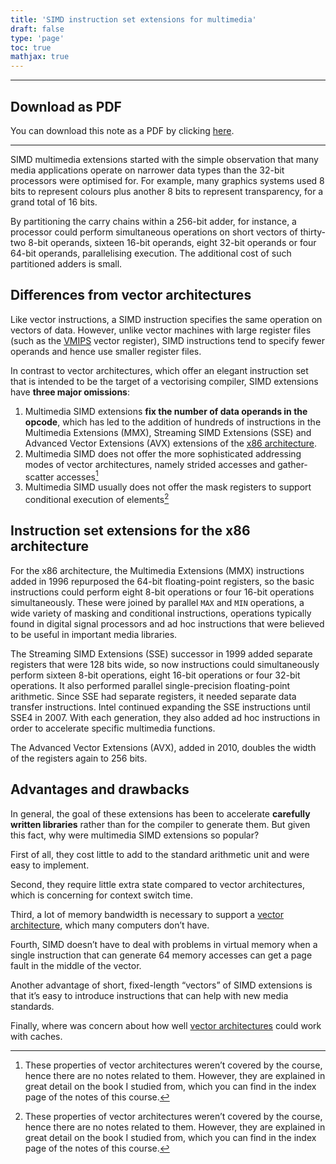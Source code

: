 ```yaml
---
title: 'SIMD instruction set extensions for multimedia'
draft: false
type: 'page'
toc: true
mathjax: true
---
```


---

## Download as PDF

You can download this note as a PDF by clicking [here](simd-ise.pdf).

---

SIMD multimedia extensions started with the simple observation that many media applications operate on narrower data types than the 32-bit processors were optimised for. For example, many graphics systems used 8 bits to represent colours plus another 8 bits to represent transparency, for a grand total of 16 bits.

By partitioning the carry chains within a 256-bit adder, for instance, a processor could perform simultaneous operations on short vectors of thirty-two 8-bit operands, sixteen 16-bit operands, eight 32-bit operands or four 64-bit operands, parallelising execution. The additional cost of such partitioned adders is small.

## Differences from vector architectures

Like vector instructions, a SIMD instruction specifies the same operation on vectors of data. However, unlike vector machines with large register files (such as the [VMIPS](../aca24-vector#the-vmips-architecture) vector register), SIMD instructions tend to specify fewer operands and hence use smaller register files.

In contrast to vector architectures, which offer an elegant instruction set that is intended to be the target of a vectorising compiler, SIMD extensions have **three major omissions**:

1. Multimedia SIMD extensions **fix the number of data operands in the opcode**, which has led to the addition of hundreds of instructions in the Multimedia Extensions (MMX), Streaming SIMD Extensions (SSE) and Advanced Vector Extensions (AVX) extensions of the [x86 architecture](#instruction-set-extensions-for-the-x86-architecture).
2. Multimedia SIMD does not offer the more sophisticated addressing modes of vector architectures, namely strided accesses and gather-scatter accesses[^1]
3. Multimedia SIMD usually does not offer the mask registers to support conditional execution of elements[^1]

## Instruction set extensions for the x86 architecture

For the x86 architecture, the Multimedia Extensions (MMX) instructions added in 1996 repurposed the 64-bit floating-point registers, so the basic instructions could perform eight 8-bit operations or four 16-bit operations simultaneously. These were joined by parallel `MAX` and `MIN` operations, a wide variety of masking and conditional instructions, operations typically found in digital signal processors and ad hoc instructions that were believed to be useful in important media libraries.

The Streaming SIMD Extensions (SSE) successor in 1999 added separate registers that were 128 bits wide, so now instructions could simultaneously perform sixteen 8-bit operations, eight 16-bit operations or four 32-bit operations. It also performed parallel single-precision floating-point arithmetic. Since SSE had separate registers, it needed separate data transfer instructions. Intel continued expanding the SSE instructions until SSE4 in 2007. With each generation, they also added ad hoc instructions in order to accelerate specific multimedia functions.

The Advanced Vector Extensions (AVX), added in 2010, doubles the width of the registers again to 256 bits.

## Advantages and drawbacks

In general, the goal of these extensions has been to accelerate **carefully written libraries** rather than for the compiler to generate them. But given this fact, why were multimedia SIMD extensions so popular?

First of all, they cost little to add to the standard arithmetic unit and were easy to implement.

Second, they require little extra state compared to vector architectures, which is concerning for context switch time.

Third, a lot of memory bandwidth is necessary to support a [vector architecture](../aca24-vector), which many computers don’t have.

Fourth, SIMD doesn’t have to deal with problems in virtual memory when a single instruction that can generate 64 memory accesses can get a page fault in the middle of the vector.

Another advantage of short, fixed-length “vectors” of SIMD extensions is that it’s easy to introduce instructions that can help with new media standards.

Finally, where was concern about how well [vector architectures](../aca24-vector) could work with caches.

[^1]: These properties of vector architectures weren’t covered by the course, hence there are no notes related to them. However, they are explained in great detail on the book I studied from, which you can find in the index page of the notes of this course.

